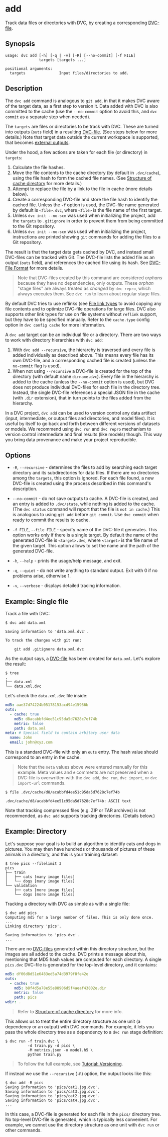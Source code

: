 # add

Track data files or directories with DVC, by creating a corresponding
[DVC-file](/doc/user-guide/dvc-file-format).

## Synopsis

```usage
usage: dvc add [-h] [-q | -v] [-R] [--no-commit] [-f FILE]
               targets [targets ...]

positional arguments:
  targets               Input files/directories to add.
```

## Description

The `dvc add` command is analogous to `git add`, in that it makes DVC aware of
the target data, as a first step to version it. Data added with DVC is also
committed to the <abbr>cache</abbr> (use the `--no-commit` option to avoid this,
and `dvc commit` as a separate step when needed).

The `targets` are files or directories to be track with DVC. These are turned
into <abbr>outputs<abbr> (`outs` field) in a resulting
[DVC-file](/doc/user-guide/dvc-file-format). (See steps below for more details.)
Note that target data outside the current <abbr>workspace</abbr> is supported,
that becomes [external outputs](/doc/user-guide/managing-external-data).

Under the hood, a few actions are taken for each file (or directory) in
`targets`:

1. Calculate the file hashes.
2. Move the file contents to the cache directory (by default in `.dvc/cache`),
   using the file hash to form the cached file names. (See
   [Structure of cache directory](/doc/user-guide/dvc-files-and-directories#structure-of-cache-directory)
   for more details.)
3. Attempt to replace the file by a link to the file in cache (more details
   below).
4. Create a corresponding DVC-file and store the file hash to identify the
   cached file. Unless the `-f` option is used, the DVC-file name generated by
   default is `<file>.dvc`, where `<file>` is the file name of the first target.
5. Unless `dvc init --no-scm` was used when initializing the project, add the
   `targets` to `.gitignore` in order to prevent them from being committed to
   the Git repository.
6. Unless `dvc init --no-scm` was used when initializing the project,
   instructions are printed showing `git` commands for adding the files to a Git
   repository.

The result is that the target data gets cached by DVC, and instead small
DVC-files can be tracked with Git. The DVC-file lists the added file as an
output (`outs` field), and references the cached file using its hash. See
[DVC-File Format](/doc/user-guide/dvc-file-format) for more details.

> Note that DVC-files created by this command are considered _orphans_ because
> they have no dependencies, only outputs. These _orphan_ "stage files" are
> always treated as _changed_ by `dvc repro`, which always executes them. See
> `dvc run` to learn about regular stage files.

By default DVC tries to use reflinks (see
[File link types](/doc/user-guide/large-dataset-optimization#file-link-types-for-the-dvc-cache)
to avoid copying any file contents and to optimize DVC-file operations for large
files. DVC also supports other link types for use on file systems without
`reflink` support, but they have to be specified manually. Refer to the
`cache.type` config option in `dvc config cache` for more information.

A `dvc add` target can be an individual file or a directory. There are two ways
to work with directory hierarchies with `dvc add`:

1. With `dvc add --recursive`, the hierarchy is traversed and every file is
   added individually as described above. This means every file has its own
   DVC-file, and a corresponding cached file is created (unless the
   `--no-commit` flag is used).
2. When not using `--recursive` a DVC-file is created for the top of the
   directory (with default name `dirname.dvc`). Every file in the hierarchy is
   added to the cache (unless the `--no-commit` option is used), but DVC does
   not produce individual DVC-files for each file in the directory tree.
   Instead, the single DVC-file references a special JSON file in the cache
   (with `.dir` extension), that in turn points to the files added from the
   hierarchy.

In a <abbr>DVC project</abbr>, `dvc add` can be used to version control any
<abbr>data artifact</abbr> (input, intermediate, or output files and
directories, and model files). It is useful by itself to go back and forth
between different versions of datasets or models. We recommend using `dvc run`
and `dvc repro` mechanism to version control intermediate and final results
(like models) though. This way you bring data provenance and make your project
reproducible.

## Options

- `-R`, `--recursive` - determines the files to add by searching each target
  directory and its subdirectories for data files. If there are no directories
  among the `targets`, this option is ignored. For each file found, a new
  DVC-file is created using the process described in this command's description.

- `--no-commit` - do not save outputs to cache. A DVC-file is created, and an
  entry is added to `.dvc/state`, while nothing is added to the cache. (The
  `dvc status` command will report that the file is `not in cache`.) This is
  analogous to using `git add` before `git commit`. Use `dvc commit` when ready
  to commit the results to cache.

- `-f FILE`, `--file FILE` - specify name of the DVC-file it generates. This
  option works only if there is a single target. By default the name of the
  generated DVC-file is `<target>.dvc`, where `<target>` is the file name of the
  given target. This option allows to set the name and the path of the generated
  DVC-file.

- `-h`, `--help` - prints the usage/help message, and exit.

- `-q`, `--quiet` - do not write anything to standard output. Exit with 0 if no
  problems arise, otherwise 1.

- `-v`, `--verbose` - displays detailed tracing information.

## Example: Single file

Track a file with DVC:

```dvc
$ dvc add data.xml

Saving information to 'data.xml.dvc'.

To track the changes with git run:

	git add .gitignore data.xml.dvc
```

As the output says, a [DVC-file](/doc/user-guide/dvc-file-format) has been
created for `data.xml`. Let's explore the result:

```dvc
$ tree
.
├── data.xml
└── data.xml.dvc
```

Let's check the `data.xml.dvc` file inside:

```yaml
md5: aae37d74224b05178153acd94e15956b
outs:
  - cache: true
    md5: d8acabbfd4ee51c95da5d7628c7ef74b
    metric: false
    path: data.xml
meta: # Special field to contain arbitary user data
  name: John
  email: john@xyz.com
```

This is a standard DVC-file with only an `outs` entry. The hash value should
correspond to an entry in the <abbr>cache</abbr>.

> Note that the `meta` values above were entered manually for this example. Meta
> values and `#` comments are not preserved when a DVC-file is overwritten with
> the `dvc add`, `dvc run`, `dvc import`, or `dvc import-url` commands.

```dvc
$ file .dvc/cache/d8/acabbfd4ee51c95da5d7628c7ef74b

.dvc/cache/d8/acabbfd4ee51c95da5d7628c7ef74b: ASCII text
```

Note that tracking compressed files (e.g. ZIP or TAR archives) is not
recommended, as `dvc add` supports tracking directories. (Details below.)

## Example: Directory

Let's suppose your goal is to build an algorithm to identify cats and dogs in
pictures. You may then have hundreds or thousands of pictures of these animals
in a directory, and this is your training dataset:

```dvc
$ tree pics --filelimit 3
pics
├── train
│   ├── cats [many image files]
│   └── dogs [many image files]
└── validation
    ├── cats [more image files]
    └── dogs [more image files]
```

Tracking a directory with DVC as simple as with a single file:

```dvc
$ dvc add pics
Computing md5 for a large number of files. This is only done once.
...
Linking directory 'pics'.

Saving information to 'pics.dvc'.
...
```

There are no [DVC-files](/doc/user-guide/dvc-file-format) generated within this
directory structure, but the images are all added to the <abbr>cache</abbr>. DVC
prints a message about this, mentioning that MD5 hash values are computed for
each directory. A single `pics.dvc` DVC-file is generated for the top-level
directory, and it contains:

```yaml
md5: df06d8d51e6483ed5a74d3979f8fe42e
outs:
  - cache: true
    md5: b8f4d5a78e55e88906d5f4aeaf43802e.dir
    metric: false
    path: pics
wdir: .
```

> Refer to
> [Structure of cache directory](/doc/user-guide/dvc-files-and-directories#structure-of-cache-directory)
> for more info.

This allows us to treat the entire directory structure as one unit (a dependency
or an <abbr>output</abbr>) with DVC commands. For example, it lets you pass the
whole directory tree as a dependency to a `dvc run` stage definition:

```dvc
$ dvc run -f train.dvc \
          -d train.py -d pics \
          -M metrics.json -o model.h5 \
          python train.py
```

> To follow the full example, see
> [Tutorial: Versioning](/doc/tutorials/versioning).

If instead we use the `--recursive` (`-R`) option, the output looks like this:

```dvc
$ dvc add -R pics
Saving information to 'pics/cat1.jpg.dvc'.
Saving information to 'pics/cat3.jpg.dvc'.
Saving information to 'pics/cat2.jpg.dvc'.
Saving information to 'pics/cat4.jpg.dvc'.
...
```

In this case, a DVC-file is generated for each file in the `pics/` directory
tree. No top-level DVC-file is generated, which is typically less convenient.
For example, we cannot use the directory structure as one unit with `dvc run` or
other commands.
